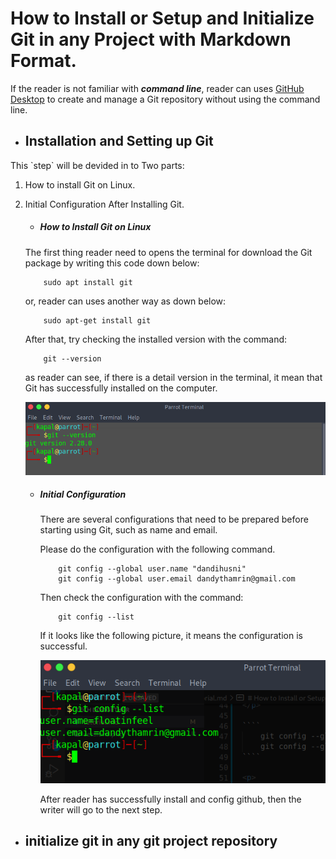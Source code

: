 # How to Install or Setup and Initialize Git in any Project with Markdown Format. 

If the reader is not familiar with **_command line_**, reader can uses       [GitHub Desktop](https://desktop.github.com)  to create and manage a Git repository without using the command line.

- ## Installation and Setting up Git
<p> This `step` will be devided in to Two parts: </p>

1. How to install Git on Linux.
2. Initial Configuration After Installing Git.

    - ##### How to Install Git on Linux

    <p> The first thing reader need to opens the terminal for download the Git package by writing this code down below: </p>

    ````
        sudo apt install git
    ````
    <p> or, reader can uses another way as down below: </p> 

    ````
        sudo apt-get install git
    ````

    <p> After that, try checking the installed version with the command:</p>

    ```
        git --version
    ```
    <p> as reader can see, if there is a detail version in the terminal, it mean that Git has successfully installed on the computer. </p>

    ![git version](versions.png)

    - ##### Initial Configuration

        <p>
            There are several configurations that need to be prepared before starting using Git, such as name and email.
        </p>

        <p>
            Please do the configuration with the following command.
        </p>

        ````
            git config --global user.name "dandihusni"
            git config --global user.email dandythamrin@gmail.com
        ````

        <p>
            Then check the configuration with the command:
        </p>

        ````
            git config --list
        ````

        <p>
            If it looks like the following picture, it means the configuration is successful.
        </p>

        ![git config](config.png)

        <p> After reader has successfully install and config github, then the writer will go to the next step.</p>
    
- ## initialize git in any git project repository




